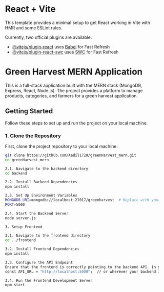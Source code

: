 # React + Vite

This template provides a minimal setup to get React working in Vite with HMR and some ESLint rules.

Currently, two official plugins are available:

- [@vitejs/plugin-react](https://github.com/vitejs/vite-plugin-react/blob/main/packages/plugin-react/README.md) uses [Babel](https://babeljs.io/) for Fast Refresh
- [@vitejs/plugin-react-swc](https://github.com/vitejs/vite-plugin-react-swc) uses [SWC](https://swc.rs/) for Fast Refresh

# Green Harvest MERN Application

This is a full-stack application built with the MERN stack (MongoDB, Express, React, Node.js). The project provides a platform to manage products, categories, and farmers for a green harvest application.

## Getting Started

Follow these steps to set up and run the project on your local machine.

### 1. Clone the Repository

First, clone the project repository to your local machine:

```bash
git clone https://github.com/Aadil1720/greenHarvest_mern.git
cd greenHarvest_mern

2.1. Navigate to the backend directory
cd backend

2.2. Install Backend Dependencies
npm install

2.3. Set Up Environment Variables
MONGODB_URI=mongodb://localhost:27017/greenharvest  # Replace with your MongoDB URI
PORT=5000

2.4. Start the Backend Server
node server.js

3. Setup Frontend

3.1. Navigate to the frontend directory
cd ../frontend

3.2. Install Frontend Dependencies
npm install

3.3. Configure the API Endpoint
Ensure that the frontend is correctly pointing to the backend API. In your frontend code, modify the API URL (typically in service or API call files) to:
const API_URL = "http://localhost:5000";  // or wherever your backend is running

3.4. Run the Frontend Development Server
npm start



